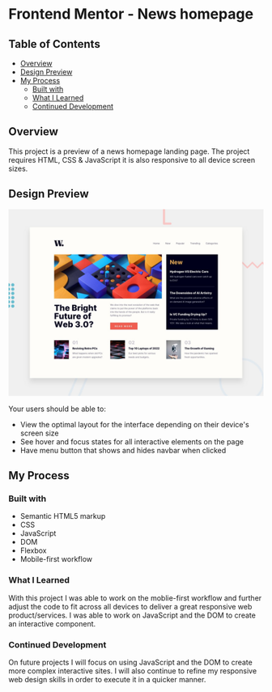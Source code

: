 # Frontend Mentor - News homepage

## Table of Contents

- [Overview](#overview)
- [Design Preview](#design-preview)
- [My Process](#my-process)
  - [Built with](#built-with)
  - [What I Learned](#what-i-learned)
  - [Continued Development](#continued-development)
  
## Overview

This project is a preview of a news homepage landing page. The project requires HTML, CSS & JavaScript it is also responsive to all device screen sizes.

## Design Preview
![Design preview for the News homepage coding challenge](./design/desktop-preview.jpg)

Your users should be able to:

- View the optimal layout for the interface depending on their device's screen size
- See hover and focus states for all interactive elements on the page
- Have menu button that shows and hides navbar when clicked

## My Process

### Built with

- Semantic HTML5 markup
- CSS
- JavaScript
- DOM
- Flexbox
- Mobile-first workflow

### What I Learned

With this project I was able to work on the moblie-first workflow and further adjust the code to fit across all devices to deliver a great responsive web product/services. I was able to work on JavaScript and the DOM to create an interactive component.

### Continued Development

On future projects I will focus on using JavaScript and the DOM to create more complex interactive sites. I will also continue to refine my responsive web design skills in order to execute it in a quicker manner.
